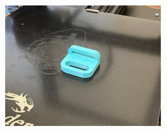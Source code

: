 ![Alt text](https://github.com/Ming0217/3D_modeling_excercises/blob/main/exercise-02/exercise-02.jpg?raw=true "exercise-02")
